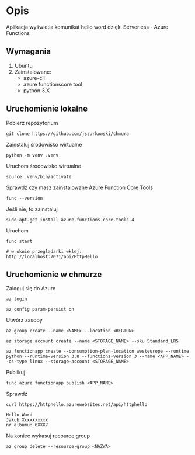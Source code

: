 # Opis

Aplikacja wyświetla komunikat hello word dzięki Serverless - Azure Functions

## Wymagania

1. Ubuntu
2. Zainstalowane:
	* azure-cli
	* azure functionscore tool
	* python 3.X

## Uruchomienie lokalne

Pobierz repozytorium

```
git clone https://github.com/jszurkowski/chmura
```

Zainstaluj środowisko wirtualne

```
python -m venv .venv
```

Uruchom środowisko wirtualne

```
source .venv/bin/activate
```

Sprawdź czy masz zainstalowane Azure Function Core Tools

```
func --version
```

Jeśli nie, to zainstaluj

```
sudo apt-get install azure-functions-core-tools-4
```

Uruchom

```
func start

# w oknie przeglądarki wklej:
http://localhost:7071/api/HttpHello
```
## Uruchomienie w chmurze

Zaloguj się do Azure

```
az login

az config param-persist on
```

Utwórz zasoby

```
az group create --name <NAME> --location <REGION>

az storage account create --name <STORAGE_NAME> --sku Standard_LRS

az functionapp create --consumption-plan-location westeurope --runtime python --runtime-version 3.8 --functions-version 3 --name <APP_NAME> --os-type linux --storage-account <STORAGE_NAME>
```

Publikuj

```
func azure functionapp publish <APP_NAME>
```

Sprawdź

```
curl https://httphello.azurewebsites.net/api/httphello

Hello Word
Jakub Xxxxxxxxxx
nr albumu: 6XXX7
```

Na koniec wykasuj recource group

```
az group delete --resource-group <NAZWA>
```
